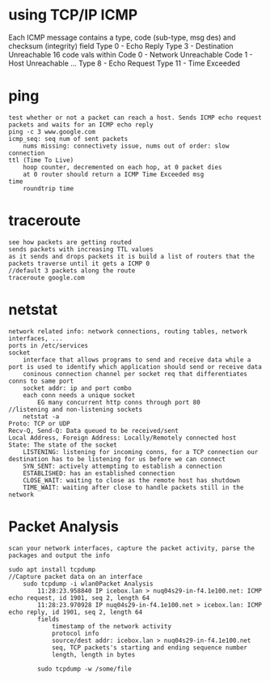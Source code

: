 # using TCP/IP ICMP
Each ICMP message contains a type, code (sub-type, msg des) and checksum (integrity) field
    Type 0 - Echo Reply
    Type 3 - Destination Unreachable
        16 code vals within
            Code 0 - Network Unreachable
            Code 1 - Host Unreachable
            ...
    Type 8 - Echo Request
    Type 11 - Time Exceeded

# ping
    test whether or not a packet can reach a host. Sends ICMP echo request packets and waits for an ICMP echo reply
    ping -c 3 www.google.com
    icmp_seq: seq num of sent packets
        nums missing: connectivety issue, nums out of order: slow connection
    ttl (Time To Live)
        hoop counter, decremented on each hop, at 0 packet dies
        at 0 router should return a ICMP Time Exceeded msg
    time
        roundtrip time
# traceroute
    see how packets are getting routed
    sends packets with increasing TTL values
    as it sends and drops packets it is build a list of routers that the packets traverse until it gets a ICMP 0
    //default 3 packets along the route
    traceroute google.com

# netstat 

    network related info: network connections, routing tables, network interfaces, ...
    ports in /etc/services
    socket
        interface that allows programs to send and receive data while a port is used to identify which application should send or receive data
        coninous connection channel per socket req that differentiates conns to same port
        socket addr: ip and port combo
        each conn needs a unique socket
            EG many concurrent http conns through port 80
    //listening and non-listening sockets 
        netstat -a
    Proto: TCP or UDP
    Recv-Q, Send-Q: Data queued to be received/sent
    Local Address, Foreign Address: Locally/Remotely connected host
    State: The state of the socket
        LISTENING: listening for incoming conns, for a TCP connection our destination has to be listening for us before we can connect
        SYN_SENT: actively attempting to establish a connection
        ESTABLISHED: has an established connection
        CLOSE_WAIT: waiting to close as the remote host has shutdown
        TIME_WAIT: waiting after close to handle packets still in the network

# Packet Analysis
    scan your network interfaces, capture the packet activity, parse the packages and output the info

    sudo apt install tcpdump
    //Capture packet data on an interface
        sudo tcpdump -i wlan0Packet Analysis
            11:28:23.958840 IP icebox.lan > nuq04s29-in-f4.1e100.net: ICMP echo request, id 1901, seq 2, length 64
            11:28:23.970928 IP nuq04s29-in-f4.1e100.net > icebox.lan: ICMP echo reply, id 1901, seq 2, length 64
            fields
                timestamp of the network activity
                protocol info
                source/dest addr: icebox.lan > nuq04s29-in-f4.1e100.net
                seq, TCP packets's starting and ending sequence number
                length, length in bytes

            sudo tcpdump -w /some/file
